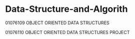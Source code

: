# Data-Structure-and-Algorith

01076109 OBJECT ORIENTED DATA STRUCTURES

01076110 OBJECT ORIENTED DATA STRUCTURES PROJECT
